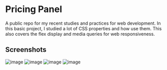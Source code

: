 # Pricing Panel
A public repo for my recent studies and practices for web development.
In this basic project, I studied a lot of CSS properties and how use them. This also covers the flex display and media queries for web responsiveness.

## Screenshots
![image](https://github.com/user-attachments/assets/d97dc9e5-dd97-4e5d-8986-c1e23d76b372)
![image](https://github.com/user-attachments/assets/080827ff-c0d8-4ec0-9329-ed2dd700b379)
![image](https://github.com/user-attachments/assets/5c4456d3-818e-4618-bc11-cbc07a3d3f94)
![image](https://github.com/user-attachments/assets/19fb6869-b5b2-4d21-8a7b-c47412b77e78)
